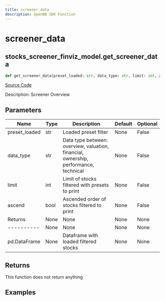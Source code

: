 ```yaml
---
title: screener_data
description: OpenBB SDK Function
---
```


# screener_data

## stocks_screener_finviz_model.get_screener_data

```python title='openbb_terminal/stocks/screener/finviz_model.py'
def get_screener_data(preset_loaded: str, data_type: str, limit: int, ascend: bool) -> None:
```
[Source Code](https://github.com/OpenBB-finance/OpenBBTerminal/tree/main/openbb_terminal/stocks/screener/finviz_model.py#L76)

Description: Screener Overview

## Parameters

| Name | Type | Description | Default | Optional |
| ---- | ---- | ----------- | ------- | -------- |
| preset_loaded | str | Loaded preset filter | None | False |
| data_type | str | Data type between: overview, valuation, financial, ownership, performance, technical | None | False |
| limit | int | Limit of stocks filtered with presets to print | None | False |
| ascend | bool | Ascended order of stocks filtered to print | None | False |
| Returns | None | None | None | None |
| ---------- | None | None | None | None |
| pd.DataFrame | None | Dataframe with loaded filtered stocks | None | None |

## Returns

This function does not return anything

## Examples

